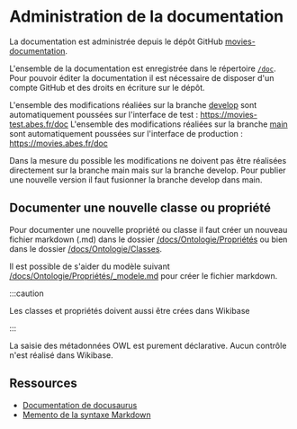 # Administration de la documentation

La documentation est administrée depuis le dépôt GitHub [movies-documentation](https://github.com/abes-esr/movies-documentation).

L'ensemble de la documentation est enregistrée dans le répertoire [`/doc`](https://github.com/abes-esr/movies-documentation/tree/develop/docs). Pour pouvoir éditer la documentation il est nécessaire de disposer d'un compte GitHub et des droits en écriture sur le dépôt.

L'ensemble des modifications réaliées sur la branche [develop](https://github.com/abes-esr/movies-documentation/tree/develop) sont automatiquement poussées sur l'interface de test : https://movies-test.abes.fr/doc
L'ensemble des modifications réaliées sur la branche [main](https://github.com/abes-esr/movies-documentation/tree/main) sont automatiquement poussées sur l'interface de production : https://movies.abes.fr/doc

Dans la mesure du possible les modifications ne doivent pas être réalisées directement sur la branche main mais sur la branche develop. Pour publier une nouvelle version il faut fusionner la branche develop dans main.

## Documenter une nouvelle classe ou propriété

Pour documenter une nouvelle propriété ou classe il faut créer un nouveau fichier markdown (.md) dans le dossier [/docs/Ontologie/Propriétés](/docs/Ontologie/Propriétés) ou bien dans le dossier [/docs/Ontologie/Classes](/docs/Ontologie/Classes). 

Il est possible de s'aider du modèle suivant [/docs/Ontologie/Propriétés/_modele.md](docs/Ontologie/Propriétés/_modele.md) pour créer le fichier markdown.

:::caution

Les classes et propriétés doivent aussi être crées dans Wikibase

:::

La saisie des métadonnées OWL est purement déclarative. Aucun contrôle n'est réalisé dans Wikibase.

## Ressources

* [Documentation de docusaurus](https://docusaurus.io/docs/category/guides)
* [Memento de la syntaxe Markdown](https://www.markdownguide.org/cheat-sheet/)

